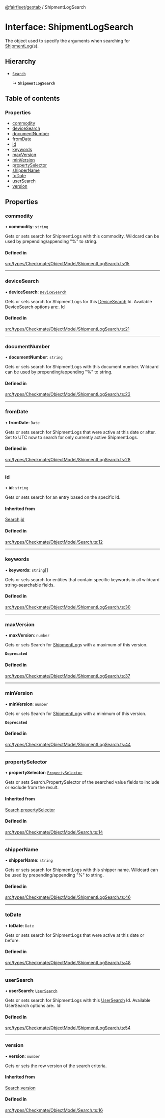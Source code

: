 [@fairfleet/geotab](../README.md) / ShipmentLogSearch

# Interface: ShipmentLogSearch

The object used to specify the arguments when searching for
 [ShipmentLog](ShipmentLog.md)(s).

## Hierarchy

- [`Search`](Search.md)

  ↳ **`ShipmentLogSearch`**

## Table of contents

### Properties

- [commodity](ShipmentLogSearch.md#commodity)
- [deviceSearch](ShipmentLogSearch.md#devicesearch)
- [documentNumber](ShipmentLogSearch.md#documentnumber)
- [fromDate](ShipmentLogSearch.md#fromdate)
- [id](ShipmentLogSearch.md#id)
- [keywords](ShipmentLogSearch.md#keywords)
- [maxVersion](ShipmentLogSearch.md#maxversion)
- [minVersion](ShipmentLogSearch.md#minversion)
- [propertySelector](ShipmentLogSearch.md#propertyselector)
- [shipperName](ShipmentLogSearch.md#shippername)
- [toDate](ShipmentLogSearch.md#todate)
- [userSearch](ShipmentLogSearch.md#usersearch)
- [version](ShipmentLogSearch.md#version)

## Properties

### commodity

• **commodity**: `string`

Gets or sets search for ShipmentLogs with this commodity. Wildcard can be used by prepending/appending "%" to string.

#### Defined in

[src/types/Checkmate/ObjectModel/ShipmentLogSearch.ts:15](https://github.com/fairfleet/geotab/blob/d57d931/src/types/Checkmate/ObjectModel/ShipmentLogSearch.ts#L15)

___

### deviceSearch

• **deviceSearch**: [`DeviceSearch`](DeviceSearch.md)

Gets or sets search for ShipmentLogs for this [DeviceSearch](DeviceSearch.md) Id.
 Available DeviceSearch options are:.
 <list><item><description>Id</description></item></list>

#### Defined in

[src/types/Checkmate/ObjectModel/ShipmentLogSearch.ts:21](https://github.com/fairfleet/geotab/blob/d57d931/src/types/Checkmate/ObjectModel/ShipmentLogSearch.ts#L21)

___

### documentNumber

• **documentNumber**: `string`

Gets or sets search for ShipmentLogs with this document number. Wildcard can be used by prepending/appending "%" to string.

#### Defined in

[src/types/Checkmate/ObjectModel/ShipmentLogSearch.ts:23](https://github.com/fairfleet/geotab/blob/d57d931/src/types/Checkmate/ObjectModel/ShipmentLogSearch.ts#L23)

___

### fromDate

• **fromDate**: `Date`

Gets or sets search for ShipmentLogs that were active at this date or after. Set to UTC now to search for
 only currently active ShipmentLogs.

#### Defined in

[src/types/Checkmate/ObjectModel/ShipmentLogSearch.ts:28](https://github.com/fairfleet/geotab/blob/d57d931/src/types/Checkmate/ObjectModel/ShipmentLogSearch.ts#L28)

___

### id

• **id**: `string`

Gets or sets search for an entry based on the specific Id.

#### Inherited from

[Search](Search.md).[id](Search.md#id)

#### Defined in

[src/types/Checkmate/ObjectModel/Search.ts:12](https://github.com/fairfleet/geotab/blob/d57d931/src/types/Checkmate/ObjectModel/Search.ts#L12)

___

### keywords

• **keywords**: `string`[]

Gets or sets search for entities that contain specific keywords in all wildcard string-searchable fields.

#### Defined in

[src/types/Checkmate/ObjectModel/ShipmentLogSearch.ts:30](https://github.com/fairfleet/geotab/blob/d57d931/src/types/Checkmate/ObjectModel/ShipmentLogSearch.ts#L30)

___

### maxVersion

• **maxVersion**: `number`

Gets or sets
 Search for [ShipmentLog](ShipmentLog.md)s with a maximum of this version.

**`Deprecated`**

#### Defined in

[src/types/Checkmate/ObjectModel/ShipmentLogSearch.ts:37](https://github.com/fairfleet/geotab/blob/d57d931/src/types/Checkmate/ObjectModel/ShipmentLogSearch.ts#L37)

___

### minVersion

• **minVersion**: `number`

Gets or sets
 Search for [ShipmentLog](ShipmentLog.md)s with a minimum of this version.

**`Deprecated`**

#### Defined in

[src/types/Checkmate/ObjectModel/ShipmentLogSearch.ts:44](https://github.com/fairfleet/geotab/blob/d57d931/src/types/Checkmate/ObjectModel/ShipmentLogSearch.ts#L44)

___

### propertySelector

• **propertySelector**: [`PropertySelector`](PropertySelector.md)

Gets or sets Search.PropertySelector of the searched value fields to include or exclude from the result.

#### Inherited from

[Search](Search.md).[propertySelector](Search.md#propertyselector)

#### Defined in

[src/types/Checkmate/ObjectModel/Search.ts:14](https://github.com/fairfleet/geotab/blob/d57d931/src/types/Checkmate/ObjectModel/Search.ts#L14)

___

### shipperName

• **shipperName**: `string`

Gets or sets search for ShipmentLogs with this shipper name. Wildcard can be used by prepending/appending "%" to string.

#### Defined in

[src/types/Checkmate/ObjectModel/ShipmentLogSearch.ts:46](https://github.com/fairfleet/geotab/blob/d57d931/src/types/Checkmate/ObjectModel/ShipmentLogSearch.ts#L46)

___

### toDate

• **toDate**: `Date`

Gets or sets search for ShipmentLogs that were active at this date or before.

#### Defined in

[src/types/Checkmate/ObjectModel/ShipmentLogSearch.ts:48](https://github.com/fairfleet/geotab/blob/d57d931/src/types/Checkmate/ObjectModel/ShipmentLogSearch.ts#L48)

___

### userSearch

• **userSearch**: [`UserSearch`](UserSearch.md)

Gets or sets search for ShipmentLogs with this [UserSearch](UserSearch.md) Id.
 Available UserSearch options are:.
 <list><item><description>Id</description></item></list>

#### Defined in

[src/types/Checkmate/ObjectModel/ShipmentLogSearch.ts:54](https://github.com/fairfleet/geotab/blob/d57d931/src/types/Checkmate/ObjectModel/ShipmentLogSearch.ts#L54)

___

### version

• **version**: `number`

Gets or sets the row version of the search criteria.

#### Inherited from

[Search](Search.md).[version](Search.md#version)

#### Defined in

[src/types/Checkmate/ObjectModel/Search.ts:16](https://github.com/fairfleet/geotab/blob/d57d931/src/types/Checkmate/ObjectModel/Search.ts#L16)
